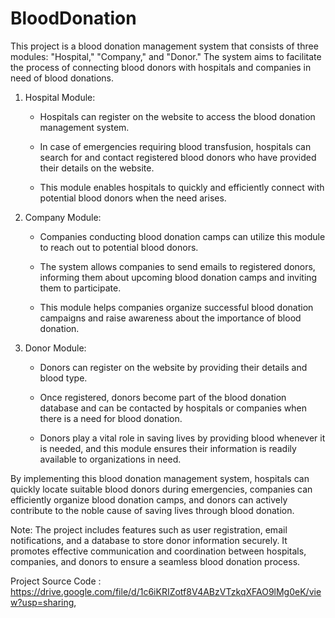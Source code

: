 # BloodDonation
This project is a blood donation management system that consists of three modules: "Hospital," "Company," and "Donor." The system aims to facilitate the process of connecting blood donors with hospitals and companies in need of blood donations.



1. Hospital Module:

   - Hospitals can register on the website to access the blood donation management system.

   - In case of emergencies requiring blood transfusion, hospitals can search for and contact registered blood donors who have provided their details on the website.

   - This module enables hospitals to quickly and efficiently connect with potential blood donors when the need arises.



2. Company Module:

   - Companies conducting blood donation camps can utilize this module to reach out to potential blood donors.

   - The system allows companies to send emails to registered donors, informing them about upcoming blood donation camps and inviting them to participate.

   - This module helps companies organize successful blood donation campaigns and raise awareness about the importance of blood donation.



3. Donor Module:

   - Donors can register on the website by providing their details and blood type.

   - Once registered, donors become part of the blood donation database and can be contacted by hospitals or companies when there is a need for blood donation.

   - Donors play a vital role in saving lives by providing blood whenever it is needed, and this module ensures their information is readily available to organizations in need.



By implementing this blood donation management system, hospitals can quickly locate suitable blood donors during emergencies, companies can efficiently organize blood donation camps, and donors can actively contribute to the noble cause of saving lives through blood donation.


Note: The project includes features such as user registration, email notifications, and a database to store donor information securely. It promotes effective communication and coordination between hospitals, companies, and donors to ensure a seamless blood donation process.

 
Project Source Code : https://drive.google.com/file/d/1c6iKRIZotf8V4ABzVTzkqXFAO9lMg0eK/view?usp=sharing,
